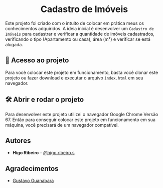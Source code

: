 <h1 align="center"> Cadastro de Imóveis </h1>

Este projeto foi criado com o intuito de colocar em prática meus
os conhecimentos adquiridos. A ideia inicial é desenvolver
um `Cadastro de Imóveis` para cadastrar e verificar a quantidade de imóveis cadastrados, verificando o tipo (Apartamento ou casa), área (m²) e verificar se está alugada.

## 📁 Acesso ao projeto

Para você colocar este projeto em funcionamento, basta você clonar este
projeto ou fazer download e executar o arquivo `index.html` em seu
navegador.

## 🛠️ Abrir e rodar o projeto

Para desenvolver este projeto utilizei o navegador Google Chrome Versão 67.
Então para conseguir colocar este projeto em funcionamento em sua máquina,
você precisará de um navegador compatível.

## Autores

- **Higo Ribeiro** - [@higo.ribeiro.s](https://www.instagram.com/higo.ribeiro.s/)

## Agradecimentos

- [Gustavo Guanabara](https://www.youtube.com/c/CursoemV%C3%ADdeo)

